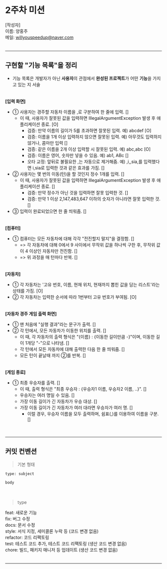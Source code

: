 # 2주차 미션

[작성자]　   
이름: 양홍주   
메일: willyouspeedup@naver.com　   
　   
***

## 구현할 "기능 목록"을 정리
- 기능 목록은 개발자가 아닌 **사용자**의 관점에서 **완성된 프로젝트**가 어떤 **기능**을 가지고 있는 지 서술

　    
**[입력 화면]**　   
- ① 사용자는 경주할 자동차 이름을 ,로 구분하여 한 줄에 입력. []　   
  - 이 때, 사용자가 잘못된 값을 입력하면 IllegalArgumentException 발생 후 애플리케이션 종료. [O]　    　    
    - 검증: 만약 이름의 길이가 5를 초과하면 잘못된 입력. 예) abcdef [O] 　   
    - 검증: 이름을 1개 이상 입력하지 않으면 잘못된 입력. 예) 아무것도 입력하지 않거나, 콤마만 입력 [] 　   
    - 검증: 같은 이름을 2개 이상 입력할 시 잘못된 입력. 예) abc,abc [O] 　   
    - 검증: 이름은 영어, 숫자만 넣을 수 있음. 예) ab1, ABc [] 　   
    - 오타 교정: 앞뒤로 불필요한 ,는 자동으로 제거해줌. 예) ,i,,sia,를 입력했다면 i,sia로 입력한 것과 같은 효과를 가짐. [] 　
- ② 사용자는 몇 번의 이동(턴)을 할 것인지 정수 1개를 입력. [] 　    
  - 이 때, 사용자가 잘못된 값을 입력하면 IllegalArgumentException 발생 후 애플리케이션 종료. [] 　   
    - 검증: 만약 정수가 아닌 것을 입력하면 잘못 입력한 것. []　    
    - 검증: 만약 1 이상 2,147,483,647 이하의 숫자가 아니라면 잘못 입력한 것. []　
- ③ 입력이 완료되었으면 한 줄 띄워줌. []

　　   
**[컴퓨터]**　   
- ① 컴퓨터는 모든 자동차에 대해 각각 "전진할지 말지"을 결정함. []
  - => 각 자동차에 대해 0에서 9 사이에서 무작위 값을 하나씩 구한 후, 무작위 값이 4 이상인 자동차만 전진함. []
  - => 위 과정을 매 턴마다 반복. []

　   
**[자동차]**
- ① 각 자동차는 '고유 번호, 이름, 현재 위치, 현재까지 뽑힌 값을 담는 리스트'라는 상태를 가짐. [O]
- ② 각 자동차는 입력한 순서에 따라 1번부터 고유 번호가 부여됨. [O]

　   
**[자동차 경주 게임 출력 화면]**　   
- ① 맨 처음에 "실행 결과"라는 문구가 출력. []
- ② 각 턴에서, 모든 자동차가 이동한 위치를 출력. []
  - 이 때, 각 자동차의 출력 형식은 "{이름} : {이동한 길이만큼 -}"이며, 이동한 길이 1개당 "-"으로 나타냄. []
  - 각 턴에서 모든 자동차에 대해 출력한 다음 한 줄 띄워줌. []
  - 모든 턴이 끝날때 까지 ②를 반복. []

　   
**[게임 종료]**　   
- ① 최종 우승자를 출력.  []
  - 이 때, 출력 형식은 "최종 우승자 : {우승자1 이름, 우승자2 이름, ..}". []
  - 우승자는 여러 명일 수 있음. []
  - 가장 이동 길이가 긴 자동차가 우승 대상. []
  - 가장 이동 길이가 긴 자동차가 여러 대라면 우승자가 여러 명. []
    - 이럴 경우, 우승자 이름을 모두 출력하며, 쉼표(,)를 이용하여 이름을 구분. []

　   
***
## 커밋 컨벤션

> 기본 형태
~~~
type: subject

body
~~~
　   
> type

feat: 새로운 기능　   
fix: 버그 수정　   
docs: 문서 수정　   
style: 서식 지정, 세미콜론 누락 등 (코드 변경 없음)　   
refactor: 코드 리팩토링　   
test: 테스트 코드 추가, 테스트 코드 리팩토링 (생산 코드 변경 없음)　   
chore: 빌드, 패키지 매니저 등 업데이트  (생산 코드 변경 없음)　   
　   
***